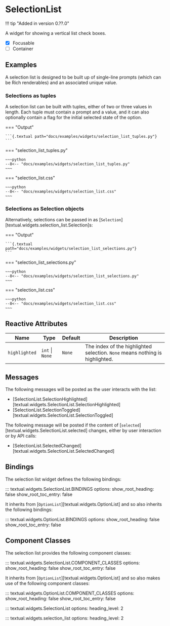 # SelectionList

!!! tip "Added in version 0.??.0"

A widget for showing a vertical list check boxes.

- [x] Focusable
- [ ] Container

## Examples

A selection list is designed to be built up of single-line prompts (which
can be Rich renderables) and an associated unique value.

### Selections as tuples

A selection list can be built with tuples, either of two or three values in
length. Each tuple must contain a prompt and a value, and it can also
optionally contain a flag for the initial selected state of the option.

=== "Output"

    ```{.textual path="docs/examples/widgets/selection_list_tuples.py"}
    ```

=== "selection_list_tuples.py"

    ~~~python
    --8<-- "docs/examples/widgets/selection_list_tuples.py"
    ~~~

=== "selection_list.css"

    ~~~python
    --8<-- "docs/examples/widgets/selection_list.css"
    ~~~

### Selections as Selection objects

Alternatively, selections can be passed in as
[`Selection`][textual.widgets.selection_list.Selection]s:

=== "Output"

    ```{.textual path="docs/examples/widgets/selection_list_selections.py"}
    ```

=== "selection_list_selections.py"

    ~~~python
    --8<-- "docs/examples/widgets/selection_list_selections.py"
    ~~~

=== "selection_list.css"

    ~~~python
    --8<-- "docs/examples/widgets/selection_list.css"
    ~~~

## Reactive Attributes

| Name          | Type            | Default | Description                                                                  |
|---------------|-----------------|---------|------------------------------------------------------------------------------|
| `highlighted` | `int` \| `None` | `None`  | The index of the highlighted selection. `None` means nothing is highlighted. |

## Messages

The following messages will be posted as the user interacts with the list:

- [SelectionList.SelectionHighlighted][textual.widgets.SelectionList.SelectionHighlighted]
- [SelectionList.SelectionToggled][textual.widgets.SelectionList.SelectionToggled]

The following message will be posted if the content of
[`selected`][textual.widgets.SelectionList.selected] changes, either by user
interaction or by API calls:

- [SelectionList.SelectedChanged][textual.widgets.SelectionList.SelectedChanged]

## Bindings

The selection list widget defines the following bindings:

::: textual.widgets.SelectionList.BINDINGS
    options:
      show_root_heading: false
      show_root_toc_entry: false

It inherits from [`OptionList`][textual.widgets.OptionList]
and so also inherits the following bindings:

::: textual.widgets.OptionList.BINDINGS
    options:
      show_root_heading: false
      show_root_toc_entry: false

## Component Classes

The selection list provides the following component classes:

::: textual.widgets.SelectionList.COMPONENT_CLASSES
    options:
      show_root_heading: false
      show_root_toc_entry: false

It inherits from [`OptionList`][textual.widgets.OptionList] and so also
makes use of the following component classes:

::: textual.widgets.OptionList.COMPONENT_CLASSES
    options:
      show_root_heading: false
      show_root_toc_entry: false

::: textual.widgets.SelectionList
    options:
      heading_level: 2

::: textual.widgets.selection_list
    options:
      heading_level: 2

